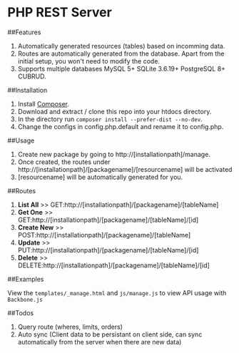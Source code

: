 PHP REST Server
===============

##Features

1. Automatically generated resources (tables) based on incomming data.
1. Routes are automatically generated from the database. Apart from the initial setup, you won't need to modify the code.
1. Supports multiple databases MySQL 5+ SQLite 3.6.19+ PostgreSQL 8+ CUBRUD.

##Installation

1. Install [Composer](http://getcomposer.org/doc/00-intro.md#installation-nix).
1. Download and extract / clone this repo into your htdocs directory.
1. In the directory run ``composer install --prefer-dist --no-dev``.
1. Change the configs in config.php.default and rename it to config.php.


##Usage

1. Create new package by going to http://[installationpath]/manage.
1. Once created, the routes under http://[installationpath]/[packagename]/[resourcename] will be activated
1. [resourcename] will be automatically generated for you.

##Routes

1. **List All** >> GET:http://[installationpath]/[packagename]/[tableName]
1. **Get One** >> GET:http://[installationpath]/[packagename]/[tableName]/[id]
1. **Create New** >> POST:http://[installationpath]/[packagename]/[tableName]
1. **Update** >> PUT:http://[installationpath]/[packagename]/[tableName]/[id]
1. **Delete** >> DELETE:http://[installationpath]/[packagename]/[tableName]/[id]

##Examples

View the ``templates/_manage.html`` and ``js/manage.js`` to view API usage with ``Backbone.js``

##Todos

1. Query route (wheres, limits, orders)
1. Auto sync (Client data to be persistant on client side, can sync automatically from the server when there are new data)
